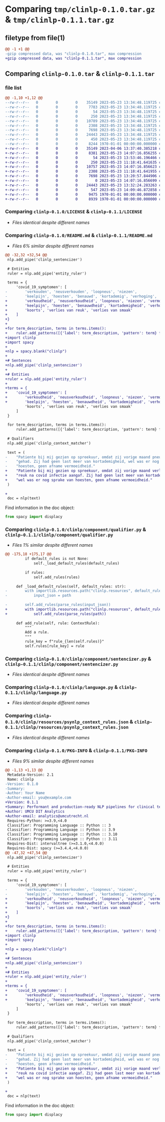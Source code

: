 # Comparing `tmp/clinlp-0.1.0.tar.gz` & `tmp/clinlp-0.1.1.tar.gz`

## filetype from file(1)

```diff
@@ -1 +1 @@
-gzip compressed data, was "clinlp-0.1.0.tar", max compression
+gzip compressed data, was "clinlp-0.1.1.tar", max compression
```

## Comparing `clinlp-0.1.0.tar` & `clinlp-0.1.1.tar`

### file list

```diff
@@ -1,10 +1,12 @@
--rw-r--r--   0        0        0    35149 2023-05-23 13:34:48.119725 clinlp-0.1.0/LICENSE
--rw-r--r--   0        0        0     7783 2023-05-23 13:34:48.119725 clinlp-0.1.0/README.md
--rw-r--r--   0        0        0       54 2023-05-23 13:34:48.119725 clinlp-0.1.0/clinlp/__init__.py
--rw-r--r--   0        0        0      250 2023-05-23 13:34:48.119725 clinlp-0.1.0/clinlp/component/__init__.py
--rw-r--r--   0        0        0    10789 2023-05-23 13:34:48.119725 clinlp-0.1.0/clinlp/component/qualifier.py
--rw-r--r--   0        0        0     2308 2023-05-23 13:34:48.119725 clinlp-0.1.0/clinlp/component/sentencizer.py
--rw-r--r--   0        0        0     7698 2023-05-23 13:34:48.119725 clinlp-0.1.0/clinlp/language.py
--rw-r--r--   0        0        0    24443 2023-05-23 13:34:48.119725 clinlp-0.1.0/clinlp/resources/psynlp_context_rules.json
--rw-r--r--   0        0        0      450 2023-05-23 13:34:48.119725 clinlp-0.1.0/pyproject.toml
--rw-r--r--   0        0        0     8244 1970-01-01 00:00:00.000000 clinlp-0.1.0/PKG-INFO
+-rw-r--r--   0        0        0    35149 2023-04-06 13:37:40.385218 clinlp-0.1.1/LICENSE
+-rw-r--r--   0        0        0     8381 2023-05-23 14:07:16.856255 clinlp-0.1.1/README.md
+-rw-r--r--   0        0        0       54 2023-05-23 13:53:46.196466 clinlp-0.1.1/clinlp/__init__.py
+-rw-r--r--   0        0        0      250 2023-05-23 11:18:41.641635 clinlp-0.1.1/clinlp/component/__init__.py
+-rw-r--r--   0        0        0    10757 2023-05-23 14:07:16.856623 clinlp-0.1.1/clinlp/component/qualifier.py
+-rw-r--r--   0        0        0     2308 2023-05-23 11:18:41.641955 clinlp-0.1.1/clinlp/component/sentencizer.py
+-rw-r--r--   0        0        0     7698 2023-05-23 13:20:57.844906 clinlp-0.1.1/clinlp/language.py
+-rw-r--r--   0        0        0        0 2023-05-23 14:07:16.856699 clinlp-0.1.1/clinlp/resources/__init__.py
+-rw-r--r--   0        0        0    24443 2023-05-23 13:32:24.283263 clinlp-0.1.1/clinlp/resources/psynlp_context_rules.json
+-rw-r--r--   0        0        0      547 2023-05-23 14:09:46.872858 clinlp-0.1.1/pyproject.toml
+-rw-r--r--   0        0        0     9475 1970-01-01 00:00:00.000000 clinlp-0.1.1/setup.py
+-rw-r--r--   0        0        0     8939 1970-01-01 00:00:00.000000 clinlp-0.1.1/PKG-INFO
```

### Comparing `clinlp-0.1.0/LICENSE` & `clinlp-0.1.1/LICENSE`

 * *Files identical despite different names*

### Comparing `clinlp-0.1.0/README.md` & `clinlp-0.1.1/README.md`

 * *Files 6% similar despite different names*

```diff
@@ -32,32 +32,54 @@
 nlp.add_pipe('clinlp_sentencizer')
 
 # Entities
 ruler = nlp.add_pipe('entity_ruler')
 
 terms = {
     'covid_19_symptomen': [
-        'verkouden', 'neusverkouden', 'loopneus', 'niezen', 
-        'keelpijn', 'hoesten', 'benauwd', 'kortademig', 'verhoging', 
+        'verkoudheid', 'neusverkoudheid', 'loopneus', 'niezen', 'vermoeidheid',
+        'keelpijn', 'hoesten', 'benauwdheid', 'kortademigheid', 'verhoging', 
+        'koorts', 'verlies van reuk', 'verlies van smaak'
+    ]
+}
+
+for term_description, terms in terms.items():
+    ruler.add_patterns([{'label': term_description, 'pattern': term} for term in terms])
+import clinlp
+import spacy
+
+nlp = spacy.blank("clinlp")
+
+# Sentences
+nlp.add_pipe('clinlp_sentencizer')
+
+# Entities
+ruler = nlp.add_pipe('entity_ruler')
+
+terms = {
+    'covid_19_symptomen': [
+        'verkoudheid', 'neusverkoudheid', 'loopneus', 'niezen', 'vermoeidheid',
+        'keelpijn', 'hoesten', 'benauwdheid', 'kortademigheid', 'verhoging', 
         'koorts', 'verlies van reuk', 'verlies van smaak'
     ]
 }
 
 for term_description, terms in terms.items():
     ruler.add_patterns([{'label': term_description, 'pattern': term} for term in terms])
 
 # Qualifiers
 nlp.add_pipe('clinlp_context_matcher')
 
 text = (
-    "Patiente bij mij gezien op spreekuur, omdat zij vorige maand pneumonitis heeft "
-    "gehad. Zij had geen last meer van kortademigheid, wel was er nog sprake van "
-    "hoesten, geen afname vermoeidheid."
+    "Patiente bij mij gezien op spreekuur, omdat zij vorige maand verlies van "
+    "reuk na covid infectie aangaf. Zij had geen last meer van kortademigheid, "
+    "wel was er nog sprake van hoesten, geen afname vermoeidheid."
 )
 
+
 doc = nlp(text)
 ```
 
 Find information in the doc object:
 
 ```python
 from spacy import displacy
```

### Comparing `clinlp-0.1.0/clinlp/component/qualifier.py` & `clinlp-0.1.1/clinlp/component/qualifier.py`

 * *Files 1% similar despite different names*

```diff
@@ -175,18 +175,17 @@
         if default_rules is not None:
             self._load_default_rules(default_rules)
 
         if rules:
             self.add_rules(rules)
 
     def _load_default_rules(self, default_rules: str):
-        with importlib.resources.path("clinlp.resources", default_rules) as path:
-            input_json = path
 
-        self.add_rules(parse_rules(input_json))
+        with importlib.resources.path("clinlp.resources", default_rules) as path:
+            self.add_rules(parse_rules(path))
 
     def add_rule(self, rule: ContextRule):
         """
         Add a rule.
         """
         rule_key = f"rule_{len(self.rules)}"
         self.rules[rule_key] = rule
```

### Comparing `clinlp-0.1.0/clinlp/component/sentencizer.py` & `clinlp-0.1.1/clinlp/component/sentencizer.py`

 * *Files identical despite different names*

### Comparing `clinlp-0.1.0/clinlp/language.py` & `clinlp-0.1.1/clinlp/language.py`

 * *Files identical despite different names*

### Comparing `clinlp-0.1.0/clinlp/resources/psynlp_context_rules.json` & `clinlp-0.1.1/clinlp/resources/psynlp_context_rules.json`

 * *Files identical despite different names*

### Comparing `clinlp-0.1.0/PKG-INFO` & `clinlp-0.1.1/PKG-INFO`

 * *Files 9% similar despite different names*

```diff
@@ -1,13 +1,13 @@
 Metadata-Version: 2.1
 Name: clinlp
-Version: 0.1.0
-Summary: 
-Author: Your Name
-Author-email: you@example.com
+Version: 0.1.1
+Summary: Performant and production-ready NLP pipelines for clinical text written in Dutch
+Author: UMCU DIT Analytics
+Author-email: analytics@umcutrecht.nl
 Requires-Python: >=3.9,<4.0
 Classifier: Programming Language :: Python :: 3
 Classifier: Programming Language :: Python :: 3.9
 Classifier: Programming Language :: Python :: 3.10
 Classifier: Programming Language :: Python :: 3.11
 Requires-Dist: intervaltree (>=3.1.0,<4.0.0)
 Requires-Dist: spacy (>=3.4.4,<4.0.0)
@@ -47,32 +47,54 @@
 nlp.add_pipe('clinlp_sentencizer')
 
 # Entities
 ruler = nlp.add_pipe('entity_ruler')
 
 terms = {
     'covid_19_symptomen': [
-        'verkouden', 'neusverkouden', 'loopneus', 'niezen', 
-        'keelpijn', 'hoesten', 'benauwd', 'kortademig', 'verhoging', 
+        'verkoudheid', 'neusverkoudheid', 'loopneus', 'niezen', 'vermoeidheid',
+        'keelpijn', 'hoesten', 'benauwdheid', 'kortademigheid', 'verhoging', 
+        'koorts', 'verlies van reuk', 'verlies van smaak'
+    ]
+}
+
+for term_description, terms in terms.items():
+    ruler.add_patterns([{'label': term_description, 'pattern': term} for term in terms])
+import clinlp
+import spacy
+
+nlp = spacy.blank("clinlp")
+
+# Sentences
+nlp.add_pipe('clinlp_sentencizer')
+
+# Entities
+ruler = nlp.add_pipe('entity_ruler')
+
+terms = {
+    'covid_19_symptomen': [
+        'verkoudheid', 'neusverkoudheid', 'loopneus', 'niezen', 'vermoeidheid',
+        'keelpijn', 'hoesten', 'benauwdheid', 'kortademigheid', 'verhoging', 
         'koorts', 'verlies van reuk', 'verlies van smaak'
     ]
 }
 
 for term_description, terms in terms.items():
     ruler.add_patterns([{'label': term_description, 'pattern': term} for term in terms])
 
 # Qualifiers
 nlp.add_pipe('clinlp_context_matcher')
 
 text = (
-    "Patiente bij mij gezien op spreekuur, omdat zij vorige maand pneumonitis heeft "
-    "gehad. Zij had geen last meer van kortademigheid, wel was er nog sprake van "
-    "hoesten, geen afname vermoeidheid."
+    "Patiente bij mij gezien op spreekuur, omdat zij vorige maand verlies van "
+    "reuk na covid infectie aangaf. Zij had geen last meer van kortademigheid, "
+    "wel was er nog sprake van hoesten, geen afname vermoeidheid."
 )
 
+
 doc = nlp(text)
 ```
 
 Find information in the doc object:
 
 ```python
 from spacy import displacy
```

